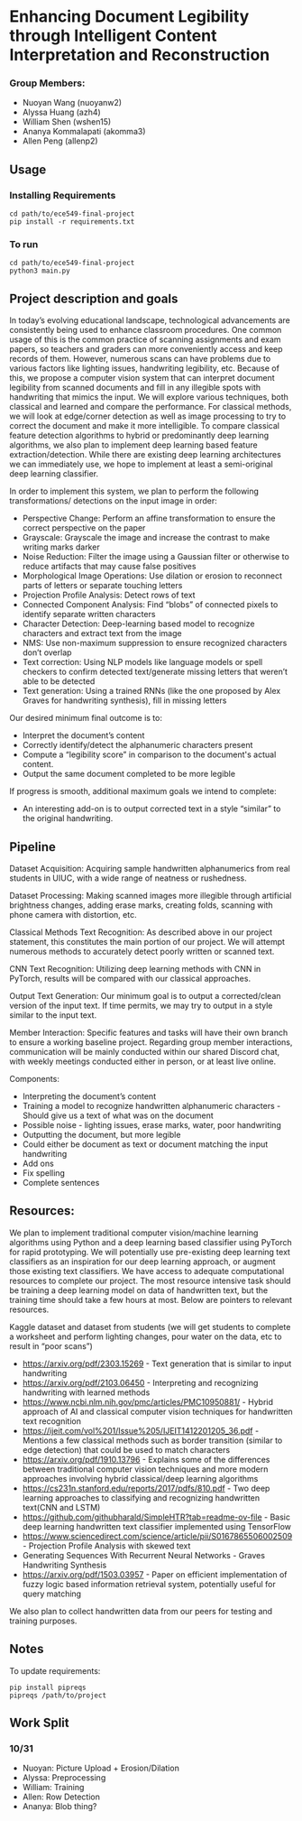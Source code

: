 # Enhancing Document Legibility through Intelligent Content Interpretation and Reconstruction
### Group Members:
- Nuoyan Wang (nuoyanw2)
- Alyssa Huang (azh4)
- William Shen (wshen15)
- Ananya Kommalapati (akomma3)
- Allen Peng (allenp2)

## Usage
### Installing Requirements
```
cd path/to/ece549-final-project
pip install -r requirements.txt
```

### To run
```
cd path/to/ece549-final-project
python3 main.py
```

## Project description and goals
In today’s evolving educational landscape, technological advancements are consistently being used to enhance classroom procedures. One common usage of this is the common practice of scanning assignments and exam papers, so teachers and graders can more conveniently access and keep records of them. However, numerous scans can have problems due to various factors like lighting issues, handwriting legibility, etc. Because of this, we propose a computer vision system that can interpret document legibility from scanned documents and fill in any illegible spots with handwriting that mimics the input. We will explore various techniques, both classical and learned and compare the performance. For classical methods, we will look at edge/corner detection as well as image processing to try to correct the document and make it more intelligible. To compare classical feature detection algorithms to hybrid or predominantly deep learning algorithms, we also plan to implement deep learning based feature extraction/detection. While there are existing deep learning architectures we can immediately use, we hope to implement at least a semi-original deep learning classifier.

In order to implement this system, we plan to perform the following transformations/ detections on the input image in order:
- Perspective Change: Perform an affine transformation to ensure the correct perspective on the paper
- Grayscale: Grayscale the image and increase the contrast to make writing marks darker
- Noise Reduction: Filter the image using a Gaussian filter or otherwise to reduce artifacts that may cause false positives
- Morphological Image Operations: Use dilation or erosion to reconnect parts of letters or separate touching letters
- Projection Profile Analysis: Detect rows of text
- Connected Component Analysis: Find “blobs” of connected pixels to identify separate written characters
- Character Detection: Deep-learning based model to recognize characters and extract text from the image
- NMS: Use non-maximum suppression to ensure recognized characters don’t overlap
- Text correction: Using NLP models like language models or spell checkers to confirm detected text/generate missing letters that weren’t able to be detected 
- Text generation: Using a trained RNNs (like the one proposed by Alex Graves for handwriting synthesis), fill in missing letters


Our desired minimum final outcome is to:
- Interpret the document’s content
- Correctly identify/detect the alphanumeric characters present
- Compute a “legibility score” in comparison to the document's actual content.
- Output the same document completed to be more legible

If progress is smooth, additional maximum goals we intend to complete:
- An interesting add-on is to output corrected text in a style “similar” to the original handwriting. 

## Pipeline

Dataset Acquisition: Acquiring sample handwritten alphanumerics from real students in UIUC, with a wide range of neatness or rushedness. 

Dataset Processing: Making scanned images more illegible through artificial brightness changes, adding erase marks, creating folds, scanning with phone camera with distortion, etc.

Classical Methods Text Recognition: As described above in our project statement, this constitutes the main portion of our project. We will attempt numerous methods to accurately detect poorly written or scanned text.

CNN Text Recognition: Utilizing deep learning methods with CNN in PyTorch, results will be compared with our classical approaches. 

Output Text Generation: Our minimum goal is to output a corrected/clean version of the input text. If time permits, we may try to output in a style similar to the input text.

Member Interaction:
Specific features and tasks will have their own branch to ensure a working baseline project. Regarding group member interactions, communication will be mainly conducted within our shared Discord chat, with weekly meetings conducted either in person, or at least live online.

Components:
- Interpreting the document’s content
- Training a model to recognize handwritten alphanumeric characters - Should give us a text of what was on the document
- Possible noise - lighting issues, erase marks, water, poor handwriting
- Outputting the document, but more legible
- Could either be document as text or document matching the input handwriting
- Add ons
- Fix spelling
- Complete sentences

## Resources:

We plan to implement traditional computer vision/machine learning algorithms using Python and a deep learning based classifier using PyTorch for rapid prototyping. We will potentially use pre-existing deep learning text classifiers as an inspiration for our deep learning approach, or augment those existing text classifiers. We have access to adequate computational resources to complete our project. The most resource intensive task should be training a deep learning model on data of handwritten text, but the training time should take a few hours at most. Below are pointers to relevant resources.

Kaggle dataset and dataset from students (we will get students to complete a worksheet and perform lighting changes, pour water on the data, etc to result in “poor scans”)
- https://arxiv.org/pdf/2303.15269 - Text generation that is similar to input handwriting
- https://arxiv.org/pdf/2103.06450 - Interpreting and recognizing handwriting with learned methods
- https://www.ncbi.nlm.nih.gov/pmc/articles/PMC10950881/ - Hybrid approach of AI and classical computer vision techniques for handwritten text recognition
- https://ijeit.com/vol%201/Issue%205/IJEIT1412201205_36.pdf - Mentions a few classical methods such as border transition (similar to edge detection) that could be used to match characters
- https://arxiv.org/pdf/1910.13796 - Explains some of the differences between traditional computer vision techniques and more modern approaches involving hybrid classical/deep learning algorithms
- https://cs231n.stanford.edu/reports/2017/pdfs/810.pdf - Two deep learning approaches to classifying and recognizing handwritten text(CNN and LSTM)
- https://github.com/githubharald/SimpleHTR?tab=readme-ov-file - Basic deep learning handwritten text classifier implemented using TensorFlow
- https://www.sciencedirect.com/science/article/pii/S0167865506002509 - Projection Profile Analysis with skewed text
- Generating Sequences With Recurrent Neural Networks - Graves Handwriting Synthesis
- https://arxiv.org/pdf/1503.03957 - Paper on efficient implementation of fuzzy logic based information retrieval system, potentially useful for query matching

We also plan to collect handwritten data from our peers for testing and training purposes.


## Notes
To update requirements:
```
pip install pipreqs
pipreqs /path/to/project
```

## Work Split
### 10/31
- Nuoyan: Picture Upload + Erosion/Dilation
- Alyssa: Preprocessing
- William: Training
- Allen: Row Detection
- Ananya: Blob thing?
